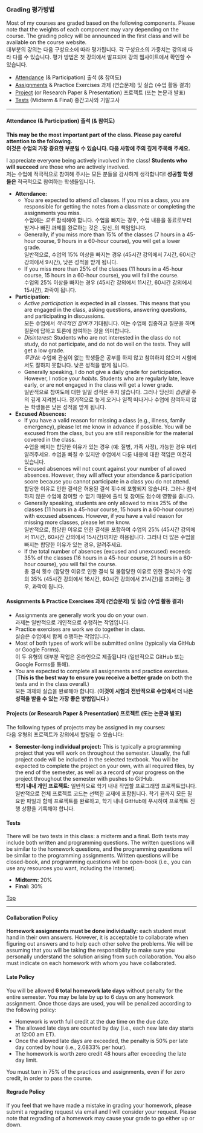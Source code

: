 ﻿### Grading 평가방법

Most of my courses are graded based on the following components. Please note that the weights of each component may vary depending on the course. The grading policy will be announced in the first class and will be available on the course website.
<br>대부분의 강의는 다음 구성요소에 따라 평가됩니다. 각 구성요소의 가중치는 강의에 따라 다를 수 있습니다. 평가 방법은 첫 강의에서 발표되며 강의 웹사이트에서 확인할 수 있습니다.

- [Attendance](#attendance--participation) (& Participation) 출석 (& 참여도)
- [Assignments](#assignments--practice-exercises) & Practice Exercises 과제 (연습문제) 및 실습 (수업 활동 결과)
- [Project](#projects) (or Research Paper & Presentation) 프로젝트 (또는 논문과 발표)
- [Tests](#tests) (Midterm & Final) 중간고사와 기말고사

---

#### Attendance (& Participation) 출석 (& 참여도)

**This may be the most important part of the class. Please pay careful attention to the following.<br>이것은 수업의 가장 중요한 부분일 수 있습니다. 다음 사항에 주의 깊게 주목해 주세요.**

I appreciate everyone being actively involved in the class! **Students who will succeed** are those who are actively involved.
<br>저는 수업에 적극적으로 참여해 주시는 모든 분들을 감사하게 생각합니다! **성공할 학생들은** 적극적으로 참여하는 학생들입니다.

- **Attendance:**
    - You are expected to attend _all_ classes. If you miss a class, _you_ are responsible for getting the notes from a classmate or completing the assignments you miss.<br>수업에는 _모두_ 참석해야 합니다. 수업을 빠지는 경우, 수업 내용을 동료로부터 받거나 빠진 과제를 완료하는 것은 _당신_의 책임입니다.
    - Generally, if you miss more than 15% of the classes (7 hours in a 45-hour course, 9 hours in a 60-hour course), you will get a lower grade.<br>일반적으로, 수업의 15% 이상을 빠지는 경우 (45시간 강의에서 7시간, 60시간 강의에서 9시간), 낮은 성적을 받게 됩니다.
    - If you miss more than 25% of the classes (11 hours in a 45-hour course, 15 hours in a 60-hour course), you will fail the course.<br>수업의 25% 이상을 빠지는 경우 (45시간 강의에서 11시간, 60시간 강의에서 15시간), 과락이 됩니다.
- **Participation:**
    - _Active participation_ is expected in all classes. This means that you are engaged in the class, asking questions, answering questions, and participating in discussions.<br>모든 수업에서 _적극적인 참여가_ 기대됩니다. 이는 수업에 집중하고 질문을 하며 질문에 답하고 토론에 참여하는 것을 의미합니다.
    - _Disinterest:_ Students who are not interested in the class do not study, do not participate, and do not do well on the tests. They will get a low grade.<br>_무관심:_ 수업에 관심이 없는 학생들은 공부를 하지 않고 참여하지 않으며 시험에서도 잘하지 못합니다. 낮은 성적을 받게 됩니다.
    - Generally speaking, I do not give a daily grade for participation. However, I notice your _habits._ Students who are regularly late, leave early, or are not engaged in the class will get a lower grade.<br>일반적으로 참여도에 대한 일일 성적은 주지 않습니다. 그러나 당신의 _습관을_ 주의 깊게 지켜봅니다. 정기적으로 늦게 오거나 일찍 떠나거나 수업에 참여하지 않는 학생들은 낮은 성적을 받게 됩니다.
- **Excused Absences:**
    - If you have a valid reason for missing a class (e.g., illness, family emergency), please let me know in advance if possible. You will be excused from the class, but you are still responsible for the material covered in the class.<br>수업을 빠지는 합당한 이유가 있는 경우 (예: 질병, 가족 사정), 가능한 경우 미리 알려주세요. 수업을 빠질 수 있지만 수업에서 다룬 내용에 대한 책임은 여전히 있습니다.
    - Excused absences will not count against your number of allowed absences. However, they will affect your attendance & participation score because you cannot participate in a class you do not attend.<br>합당한 이유로 인한 결석은 허용된 결석 횟수에 포함되지 않습니다. 그러나 참석하지 않은 수업에 참여할 수 없기 때문에 출석 및 참여도 점수에 영향을 줍니다.
    - Generally speaking, students are only allowed to miss 25% of the classes (11 hours in a 45-hour course, 15 hours in a 60-hour course) with excused absences. However, if you have a valid reason for missing more classes, please let me know.<br>일반적으로, 합당한 이유로 인한 결석을 포함하여 수업의 25% (45시간 강의에서 11시간, 60시간 강의에서 15시간)까지만 허용됩니다. 그러나 더 많은 수업을 빠지는 합당한 이유가 있는 경우, 알려주세요.
    - If the total number of absences (excused and unexcused) exceeds 35% of the classes (16 hours in a 45-hour course, 21 hours in a 60-hour course), you will fail the course.<br>총 결석 횟수 (합당한 이유로 인한 결석 및 불합당한 이유로 인한 결석)가 수업의 35% (45시간 강의에서 16시간, 60시간 강의에서 21시간)를 초과하는 경우, 과락이 됩니다.

#### Assignments & Practice Exercises 과제 (연습문제) 및 실습 (수업 활동 결과)

- Assignments are generally work you do on your own.<br>과제는 일반적으로 개인적으로 수행하는 작업입니다.
- Practice exercises are work we do together in class.<br>실습은 수업에서 함께 수행하는 작업입니다.
- Most of both types of work will be submitted online (typically via GitHub or Google Forms).<br>이 두 유형의 대부분 작업은 온라인으로 제출됩니다 (일반적으로 GitHub 또는 Google Forms를 통해).
- You are expected to complete all assignments and practice exercises. (**This is the best way to ensure you receive a better grade** on both the tests and in the class overall.)<br>모든 과제와 실습을 완료해야 합니다. (**이것이 시험과 전반적으로 수업에서 더 나은 성적을 받을 수 있는 가장 좋은 방법입니다**.)

#### Projects (or Research Paper & Presentation) 프로젝트 (또는 논문과 발표)

The following types of projects may be assigned in my courses:<br>다음 유형의 프로젝트가 강의에서 할당될 수 있습니다:

- **Semester-long individual project:** This is typically a programming project that you will work on throughout the semester. Usually, the full project code will be included in the selected textbook. You will be expected to complete the project on your own, with all required files, by the end of the semester, as well as a record of your progress on the project throughout the semester with pushes to GitHub.<br>**학기 내내 개인 프로젝트:** 일반적으로 학기 내내 작업할 프로그래밍 프로젝트입니다. 일반적으로 전체 프로젝트 코드는 선택한 교재에 포함됩니다. 학기 끝까지 모든 필요한 파일과 함께 프로젝트를 완료하고, 학기 내내 GitHub에 푸시하여 프로젝트 진행 상황을 기록해야 합니다.

#### Tests

There will be two tests in this class: a midterm and a final. Both tests may include both written and programming questions. The written questions will be similar to the homework questions, and the programming questions will be similar to the programming assignments. Written questions will be closed-book, and programming questions will be open-book (i.e., you can use any resources you want, including the Internet).

- **Midterm:** 20%
- **Final:** 30%

<a class="btncv" href="#">Top</a>

---

#### Collaboration Policy

**Homework assignments must be done individually:** each student must hand in their own answers.
However, it is acceptable to collaborate when figuring out answers and to help each other solve the problems.
We will be assuming that you will be taking the responsibility to make sure you personally understand the solution arising from such collaboration.
You also must indicate on each homework with whom you have collaborated.

#### Late Policy

You will be allowed **6 total homework late days** without penalty for the entire semester.
You may be late by up to 6 days on any homework assignment.
Once those days are used, you will be penalized according to the following policy:

- Homework is worth full credit at the due time on the due date.
- The allowed late days are counted by day (i.e., each new late day starts at 12:00 am ET).
- Once the allowed late days are exceeded, the penalty is 50% per late day conted by hour (i.e., 2.0833% per hour).
- The homework is worth zero credit 48 hours after exceeding the late day limit.

You must turn in 75% of the practices and assignments, even if for zero credit, in order to pass the course.

#### Regrade Policy

If you feel that we have made a mistake in grading your homework, please submit a regrading request via email and I will consider your request.
Please note that regrading of a homework may cause your grade to go either up or down.
